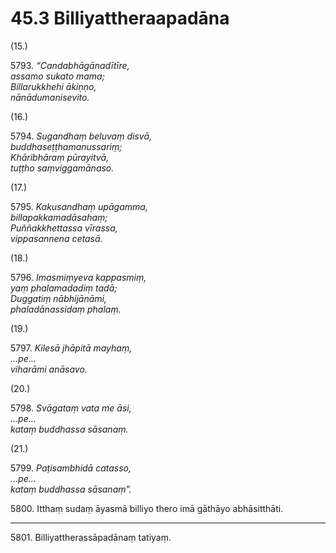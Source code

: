# 45.3 Billiyattheraapadāna

(15.)

5793\. _“Candabhāgānadītīre,_  
_assamo sukato mama;_  
_Billarukkhehi ākiṇṇo,_  
_nānādumanisevito._  

(16.)

5794\. _Sugandhaṃ beluvaṃ disvā,_  
_buddhaseṭṭhamanussariṃ;_  
_Khāribhāraṃ pūrayitvā,_  
_tuṭṭho saṃviggamānaso._  

(17.)

5795\. _Kakusandhaṃ upāgamma,_  
_billapakkamadāsahaṃ;_  
_Puññakkhettassa vīrassa,_  
_vippasannena cetasā._  

(18.)

5796\. _Imasmiṃyeva kappasmiṃ,_  
_yaṃ phalamadadiṃ tadā;_  
_Duggatiṃ nābhijānāmi,_  
_phaladānassidaṃ phalaṃ._  

(19.)

5797\. _Kilesā jhāpitā mayhaṃ,_  
_…pe…_  
_viharāmi anāsavo._  

(20.)

5798\. _Svāgataṃ vata me āsi,_  
_…pe…_  
_kataṃ buddhassa sāsanaṃ._  

(21.)

5799\. _Paṭisambhidā catasso,_  
_…pe…_  
_kataṃ buddhassa sāsanaṃ”._  

5800\. Itthaṃ sudaṃ āyasmā billiyo thero imā gāthāyo abhāsitthāti.

---

5801\. Billiyattherassāpadānaṃ tatiyaṃ.
